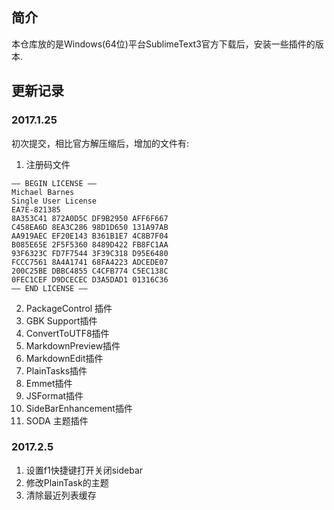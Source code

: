 ## 简介
本仓库放的是Windows(64位)平台SublimeText3官方下载后，安装一些插件的版本.

## 更新记录
### 2017.1.25
初次提交，相比官方解压缩后，增加的文件有:
1. 注册码文件
```
—– BEGIN LICENSE —–
Michael Barnes
Single User License
EA7E-821385
8A353C41 872A0D5C DF9B2950 AFF6F667
C458EA6D 8EA3C286 98D1D650 131A97AB
AA919AEC EF20E143 B361B1E7 4C8B7F04
B085E65E 2F5F5360 8489D422 FB8FC1AA
93F6323C FD7F7544 3F39C318 D95E6480
FCCC7561 8A4A1741 68FA4223 ADCEDE07
200C25BE DBBC4855 C4CFB774 C5EC138C
0FEC1CEF D9DCECEC D3A5DAD1 01316C36
—— END LICENSE ——
```
2. PackageControl 插件
3. GBK Support插件
4. ConvertToUTF8插件
5. MarkdownPreview插件
6. MarkdownEdit插件
7. PlainTasks插件
8. Emmet插件
9. JSFormat插件
10. SideBarEnhancement插件
11. SODA 主题插件

### 2017.2.5
1. 设置f1快捷键打开关闭sidebar
2. 修改PlainTask的主题
3. 清除最近列表缓存
